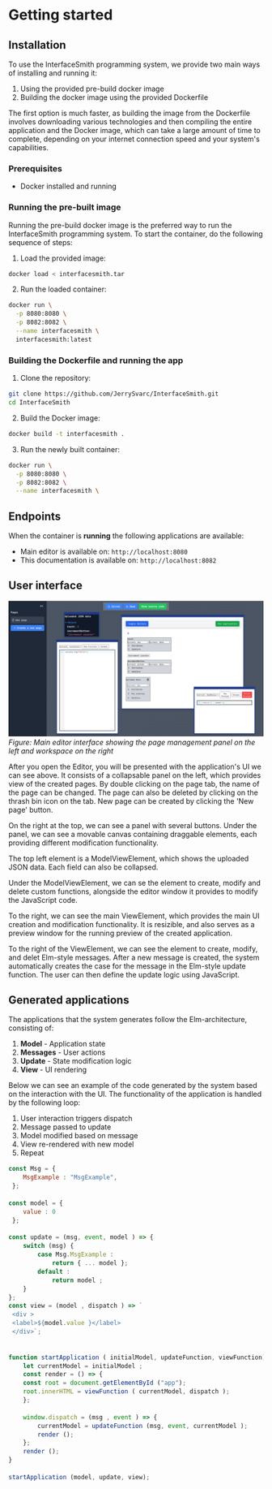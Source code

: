 # Getting started

## Installation

To use the InterfaceSmith programming system, we provide two main ways of installing and running it:

1. Using the provided pre-build docker image
2. Building the docker image using the provided Dockerfile

The first option is much faster, as building the image from the Dockerfile involves downloading various technologies and then compiling the entire application and the Docker image, which can take a large amount of time to complete, depending on your internet connection speed and your system's capabilities.

### Prerequisites
- Docker installed and running


### Running the pre-built image
Running the pre-build docker image is the preferred way to run the InterfaceSmith programming system.
To start the container, do the following sequence of steps:

1. Load the provided image:
```bash
docker load < interfacesmith.tar
```

2. Run the loaded container:
```bash
docker run \
  -p 8080:8080 \
  -p 8082:8082 \
  --name interfacesmith \
  interfacesmith:latest
```

### Building the Dockerfile and running the app

1. Clone the repository:
```bash
git clone https://github.com/JerrySvarc/InterfaceSmith.git
cd InterfaceSmith
```
2. Build the Docker image:
```bash
docker build -t interfacesmith .
```

3. Run the newly built container:
```bash
docker run \
  -p 8080:8080 \
  -p 8082:8082 \
  --name interfacesmith \
```


## **Endpoints**
When the container is **running** the following applications are available:

- Main editor is available on: ```http://localhost:8080```
- This documentation is available on: ```http://localhost:8082```


## User interface

![InterfaceSmith UI Overview](img/UIExample.png)
*Figure: Main editor interface showing the page management panel on the left and workspace on the right*

After you open the Editor, you will be presented with the application's UI we can see above. It consists of a collapsable panel on the left, which provides view of the created pages.
By double clicking on the page tab, the name of the page can be changed. The page can also be deleted by clicking on the thrash bin icon on the tab.
New page can be created by clicking the 'New page' button.

On the right at the top, we can see a panel with several buttons.
Under the panel, we can see a movable canvas containing draggable elements, each providing different modification functionality.

The top left element is a ModelViewElement, which shows the uploaded JSON data. Each field can also be collapsed.

Under the ModelViewElement, we can se the element to create, modify and delete custom functions, alongside the editor window it provides to modify the JavaScript code.

To the right, we can see the main ViewElement, which provides the main UI creation and modification functionality.
It is resizible, and also serves as a preview window for the running preview of the created application.

To the right of the ViewElement, we can see the element to create, modify, and delet Elm-style messages.
After a new message is created, the system automatically creates the case for the message in the Elm-style update function.
The user can then define the update logic using JavaScript.

## Generated applications

The applications that the system generates follow the Elm-architecture, consisting of:

1. **Model** - Application state
2. **Messages** - User actions
3. **Update** - State modification logic
4. **View** - UI rendering

Below we can see an example of the code generated by the system based on the interaction with the UI.
The functionality of the application is handled by the following loop:

1. User interaction triggers dispatch
2. Message passed to update
3. Model modified based on message
4. View re-rendered with new model
5. Repeat

```javascript
const Msg = {
    MsgExample : "MsgExample",
 };

const model = {
    value : 0
 };

const update = (msg, event, model ) => {
    switch (msg) {
        case Msg.MsgExample :
            return { ... model };
        default :
            return model ;
    }
};
const view = (model , dispatch ) => `
 <div >
 <label>${model.value }</label>
 </div>`;


function startApplication ( initialModel, updateFunction, viewFunction) {
    let currentModel = initialModel ;
    const render = () => {
    const root = document.getElementById ("app");
    root.innerHTML = viewFunction ( currentModel, dispatch );
    };

    window.dispatch = (msg , event ) => {
        currentModel = updateFunction (msg, event, currentModel );
        render ();
    };
    render ();
}

startApplication (model, update, view);
```
